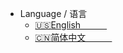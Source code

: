 <!-- _navbar.md -->
* Language / 语言      
    * [:us:English&emsp;&emsp;&emsp;](/home)
    * [:cn:简体中文&emsp;&emsp;&emsp;](/zh-cn/home)